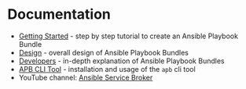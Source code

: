 # Documentation

* [Getting Started](getting_started.md) - step by step tutorial to create an Ansible Playbook Bundle
* [Design](design.md) - overall design of Ansible Playbook Bundles
* [Developers](developers.md) - in-depth explanation of Ansible Playbook Bundles
* [APB CLI Tool](apb_cli.md) - installation and usage of the `apb` cli tool
* YouTube channel: [Ansible Service Broker](https://www.youtube.com/channel/UC04eOMIMiV06_RSZPb4OOBw)

